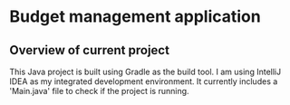 # Budget management application

## Overview of current project
This Java project is built using Gradle as the build tool. I am using IntelliJ IDEA as my integrated development environment. It currently includes a 'Main.java' file to check if the project is running.
